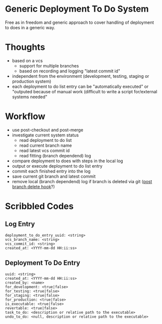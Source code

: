 # Generic Deployment To Do System

Free as in freedom and generic approach to cover handling of deployment to does in a generic way.

# Thoughts

* based on a vcs
    * support for multiple branches
    * based on recording and logging "latest commit id"
* independent from the environment (development, testing, staging or production system)
* each deployment to do list entry can be "automatically executed" or "outputed because of manual work (difficult to write a script for/external systems needed"

# Workflow

* use post-checkout and post-merge
* investigate current system status
    * read deployment to do list
    * read current branch name
    * read latest vcs commit id
    * read fitting (branch dependend) log
* compare deployment to does with steps in the local log
* output or execute deployment to do list entry
* commit each finished entry into the log
* save current git branch and latest commit
* remove local (branch dependend) log if branch is deleted via git ([post branch delete hook](http://stackoverflow.com/questions/14271989/git-branch-delete-hook#14285583)?)

# Scribbled Codes

## Log Entry

```
deployment_to_do_entry_uuid: <string>
vcs_branch_name: <string>
vcs_commit_id: <string>
created_at: <YYYY-mm-dd HH:ii:ss>
```

## Deployment To Do Entry

```
uuid: <string>
created_at: <YYYY-mm-dd HH:ii:ss>
created_by: <name>
for_development: <true|false>
for_testing: <true|false>
for_staging: <true|false>
for_production: <true|false>
is_executable: <true|false>
revertable: <true|false>
task_to_do: <description or relative path to the executable>
undo_to_do: <null, description or relative path to the executable>
```

